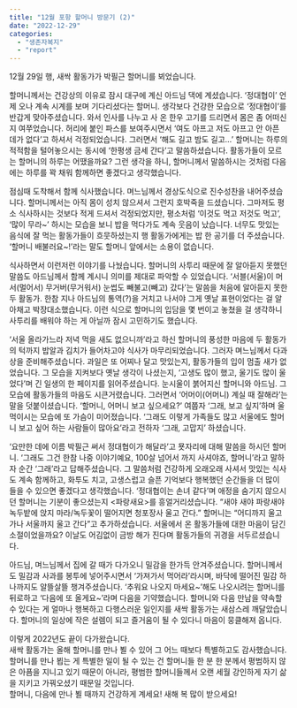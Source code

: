 ```yaml
---
title: "12월 포항 할머니 방문기 (2)"
date: "2022-12-29"
categories: 
  - "생존자복지"
  - "report"
---
```


12월 29일 행, 새싹 활동가가 박필근 할머니를 뵈었습니다.

할머니께서는 건강상의 이유로 잠시 대구에 계신 아드님 댁에 계셨습니다. ‘정대협이’ 언제 오나 계속 시계를 보며 기다리셨다는 할머니. 생각보다 건강한 모습으로 ‘정대협이’를 반갑게 맞아주셨습니다. 와서 인사를 나누고 사 온 한우 고기를 드리면서 몸은 좀 어떠신지 여쭈었습니다. 허리에 붙인 파스를 보여주시면서 ‘여도 아프고 저도 아프고 안 아픈 데가 없다’고 하셔서 걱정되었습니다. 그러면서 ‘해도 길고 밤도 길고…’ 할머니는 하루의 적적함을 털어놓으시는 동시에 ‘한평생 금세 간다’고 말씀하셨습니다. 활동가들이 모르는 할머니의 하루는 어땠을까요? 그런 생각을 하니, 할머니께서 말씀하시는 것처럼 다음에는 하루를 꽉 채워 함께하면 좋겠다고 생각했습니다.

점심때 도착해서 함께 식사했습니다. 며느님께서 경상도식으로 진수성찬을 내어주셨습니다. 할머니께서는 아직 몸이 성치 않으셔서 그런지 호박죽을 드셨습니다. 그마저도 평소 식사하시는 것보다 적게 드셔서 걱정되었지만, 평소처럼 ‘이것도 먹고 저것도 먹고’, ‘많이 무라~’ 하시는 모습을 보니 밥을 먹다가도 계속 웃음이 났습니다. 너무도 맛있는 음식에 잘 먹는 활동가들이 흐뭇하셨는지 행 활동가에게는 밥 한 공기를 더 주셨습니다. ‘할머니 배불러요~!’라는 말도 할머니 앞에서는 소용이 없습니다.

식사하면서 이런저런 이야기를 나눴습니다. 할머니의 사투리 때문에 잘 알아듣지 못했던 말씀도 아드님께서 함께 계시니 의미를 제대로 파악할 수 있었습니다. ‘서블(서울)이 머서(멀어서) 무거버(무거워서) 눈썹도 빼불고(빼고) 갔다’는 말씀을 처음에 알아듣지 못한 두 활동가. 한참 지나 아드님의 통역(?)을 거치고 나서야 그게 옛날 표현이었다는 걸 알아채고 박장대소했습니다. 이런 식으로 할머니의 입담을 몇 번이고 놓쳤을 걸 생각하니 사투리를 배워야 하는 게 아닐까 잠시 고민하기도 했습니다.

‘서울 올라가느라 저녁 먹을 새도 없으니까’라고 하신 할머니의 풍성한 마음에 두 활동가의 턱까지 밥알과 김치가 들어차고야 식사가 마무리되었습니다. 그러자 며느님께서 다과상을 준비해주셨습니다. 과일은 또 어찌나 달고 맛있는지, 활동가들의 입이 멈출 새가 없었습니다. 그 모습을 지켜보다 옛날 생각이 나셨는지, ‘고생도 많이 했고, 울기도 많이 울었다’며 긴 일생의 한 페이지를 읽어주셨습니다. 눈시울이 붉어지신 할머니와 아드님. 그 모습에 활동가들의 마음도 시큰거렸습니다. 그러면서 ‘어머이(어머니) 계실 때 잘해라’는 말을 덧붙이셨습니다. ‘할머니, 어머니 보고 싶으세요?’ 여쭙자 ‘그래, 보고 싶지’하며 울먹이시는 모습에 또 가슴이 미어졌습니다. ‘그래도 이렇게 가족들도 많고 서울에도 할머니 보고 싶어 하는 사람들이 많아요’라고 전하자 ‘그래, 고맙지’ 하셨습니다.

‘요만한 데에 이름 박필근 써서 정대협이가 해달라’고 묫자리에 대해 말씀을 하시던 할머니. ‘그래도 그건 한참 나중 이야기예요, 100살 넘어서 까지 사셔야죠, 할머니’라고 말하자 순간 ‘그래’라고 답해주셨습니다. 그 말씀처럼 건강하게 오래오래 사셔서 맛있는 식사도 계속 함께하고, 화투도 치고, 고생스럽고 슬픈 기억보다 행복했던 순간들을 더 많이 들을 수 있으면 좋겠다고 생각했습니다. ‘정대협이는 손녀 같다’며 애정을 숨기지 않으시던 할머니는 기분이 좋으셨는지 <파랑새요>를 흥얼거리셨습니다. “새야 새야 파랑새야 녹두밭에 앉지 마라/녹두꽃이 떨어지면 청포장사 울고 간다.” 할머니는 “어디까지 울고 가나 서울까지 울고 간다”고 추가하셨습니다. 서울에서 온 활동가들에 대한 마음이 담긴 소절이었을까요? 이날도 어김없이 금방 해가 진다며 활동가들의 귀경을 서두르셨습니다.

아드님, 며느님께서 집에 갈 때가 다가오니 밀감을 한가득 안겨주셨습니다. 할머니께서도 밀감과 사과를 봉투에 넣어주시면서 ‘가져가서 먹어라’라시며, 바닥에 떨어진 밀감 하나까지도 알뜰살뜰 챙겨주셨습니다. ‘추워요 나오지 마세요~’해도 나오시려는 할머니를 뒤로하고 ‘다음에 또 올게요~’라며 다음을 기약했습니다. 할머니와 다음 만남을 약속할 수 있다는 게 얼마나 행복하고 다행스러운 일인지를 새싹 활동가는 새삼스레 깨달았습니다. 할머니의 일상에 작은 설렘이 되고 즐거움이 될 수 있다니 마음이 뭉클해져 옵니다.

이렇게 2022년도 끝이 다가왔습니다.  
새싹 활동가는 올해 할머니를 만나 뵐 수 있어 그 어느 때보다 특별하고도 감사했습니다. 할머니를 만나 뵙는 게 특별한 일이 될 수 있는 건 할머니들 한 분 한 분께서 평범하지 않은 아픔을 지니고 있기 때문이 아니라, 평범한 할머니들께서 오랜 세월 강인하게 자기 삶을 지키고 가꿔오셨기 때문일 것입니다.  
할머니, 다음에 만나 뵐 때까지 건강하게 계세요! 새해 복 많이 받으세요!
